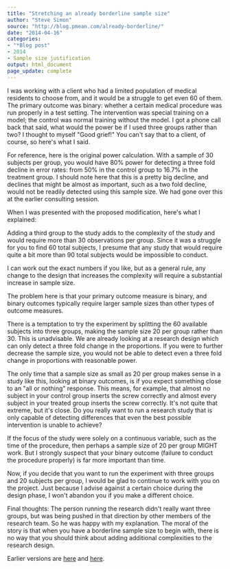 ```yaml
---
title: "Stretching an already borderline sample size"
author: "Steve Simon"
source: "http://blog.pmean.com/already-borderline/"
date: "2014-04-16"
categories:
- "*Blog post"
- 2014
- Sample size justification
output: html_document
page_update: complete
---
```


I was working with a client who had a limited population of medical
residents to choose from, and it would be a struggle to get even 60 of
them. The primary outcome was binary: whether a certain medical
procedure was run properly in a test setting. The intervention was
special training on a model; the control was normal training without the
model. I got a phone call back that said, what would the power be if I
used three groups rather than two? I thought to myself "Good grief!"
You can't say that to a client, of course, so here's what I
said.

<!---More--->

For reference, here is the original power calculation. With a sample of
30 subjects per group, you would have 80% power for detecting a three
fold decline in error rates: from 50% in the control group to 16.7% in
the treatment group. I should note here that this is a pretty big
decline, and declines that might be almost as important, such as a two
fold decline, would not be readily detected using this sample size. We
had gone over this at the earlier consulting session.

When I was presented with the proposed modification, here's what I
explained:

Adding a third group to the study adds to the complexity of the study
and would require more than 30 observations per group. Since it was a
struggle for you to find 60 total subjects, I presume that any study
that would require quite a bit more than 90 total subjects would be
impossible to conduct.

I can work out the exact numbers if you like, but as a general rule, any
change to the design that increases the complexity will require a
substantial increase in sample size.

The problem here is that your primary outcome measure is binary, and
binary outcomes typically require larger sample sizes than other types
of outcome measures.

There is a temptation to try the experiment by splitting the 60
available subjects into three groups, making the sample size 20 per
group rather than 30. This is unadvisable. We are already looking at a
research design which can only detect a three fold change in the
proportions. If you were to further decrease the sample size, you would
not be able to detect even a three fold change in proportions with
reasonable power.

The only time that a sample size as small as 20 per group makes sense in
a study like this, looking at binary outcomes, is if you expect
something close to an "all or nothing" response. This means, for
example, that almost no subject in your control group inserts the screw
correctly and almost every subject in your treated group inserts the
screw correctly. It's not quite that extreme, but it's close. Do you
really want to run a research study that is only capable of detecting
differences that even the best possible intervention is unable to
achieve?

If the focus of the study were solely on a continuous variable, such as
the time of the procedure, then perhaps a sample size of 20 per group
MIGHT work. But I strongly suspect that your binary outcome (failure to
conduct the procedure properly) is far more important than time.

Now, if you decide that you want to run the experiment with three groups
and 20 subjects per group, I would be glad to continue to work with you
on the project. Just because I advise against a certain choice during
the design phase, I won't abandon you if you make a different choice.

Final thoughts: The person running the research didn't really want three
groups, but was being pushed in that direction by other members of the
research team. So he was happy with my explanation. The moral of the
story is that when you have a borderline sample size to begin with,
there is no way that you should think about adding additional
complexities to the research design.

 
Earlier versions are [here][sim1] and [here][sim2].
 
[sim1]: http://blog.pmean.com/already-borderline/
[sim2]: http://new.pmean.com/already-borderline/
 

